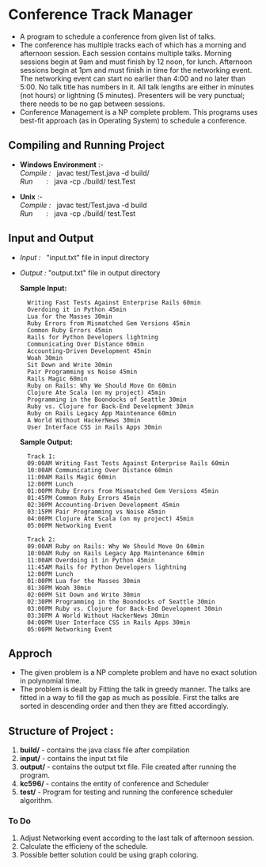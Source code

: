# Conference Track Manager
- A program to schedule a conference from given list of talks. 
- The conference has multiple tracks each of which has a morning and afternoon session. Each session contains multiple talks. Morning sessions begin at 9am and must finish by 12 noon, for lunch. Afternoon sessions begin at 1pm and must finish in time for the networking event. The networking event can start no earlier than 4:00 and no later than 5:00. No talk title has numbers in it. All talk lengths are either in minutes (not hours) or lightning (5 minutes). Presenters will be very punctual; there needs to be no gap between sessions. 
- Conference Management is a NP complete problem. This programs uses best-fit approach (as in Operating System) to schedule a conference.

## Compiling and Running Project
 - **Windows Environment** :-  
 *Compile&nbsp;:* &nbsp; javac test/Test.java -d build/  
 *Run&nbsp;&nbsp;&nbsp;&nbsp;&nbsp;&nbsp;&nbsp;:* &nbsp; java -cp ./build/ test.Test  
  
 - **Unix** :-  
 *Compile&nbsp;:* &nbsp; javac test/Test.java -d build  
 *Run&nbsp;&nbsp;&nbsp;&nbsp;&nbsp;&nbsp;&nbsp;:* &nbsp; java -cp ./build/ test.Test  


## Input and Output

- *Input :* &nbsp; "input.txt" file in input directory
- *Output :* "output.txt" file in output directory
  
    **Sample Input:**

        Writing Fast Tests Against Enterprise Rails 60min
        Overdoing it in Python 45min
        Lua for the Masses 30min
        Ruby Errors from Mismatched Gem Versions 45min
        Common Ruby Errors 45min
        Rails for Python Developers lightning
        Communicating Over Distance 60min
        Accounting-Driven Development 45min
        Woah 30min
        Sit Down and Write 30min
        Pair Programming vs Noise 45min
        Rails Magic 60min
        Ruby on Rails: Why We Should Move On 60min
        Clojure Ate Scala (on my project) 45min
        Programming in the Boondocks of Seattle 30min
        Ruby vs. Clojure for Back-End Development 30min
        Ruby on Rails Legacy App Maintenance 60min
        A World Without HackerNews 30min
        User Interface CSS in Rails Apps 30min
        
     **Sample Output:**

        Track 1:
        09:00AM Writing Fast Tests Against Enterprise Rails 60min
        10:00AM Communicating Over Distance 60min
        11:00AM Rails Magic 60min
        12:00PM Lunch
        01:00PM Ruby Errors from Mismatched Gem Versions 45min
        01:45PM Common Ruby Errors 45min
        02:30PM Accounting-Driven Development 45min
        03:15PM Pair Programming vs Noise 45min
        04:00PM Clojure Ate Scala (on my project) 45min
        05:00PM Networking Event
        
        Track 2:
        09:00AM Ruby on Rails: Why We Should Move On 60min
        10:00AM Ruby on Rails Legacy App Maintenance 60min
        11:00AM Overdoing it in Python 45min
        11:45AM Rails for Python Developers lightning
        12:00PM Lunch
        01:00PM Lua for the Masses 30min
        01:30PM Woah 30min
        02:00PM Sit Down and Write 30min
        02:30PM Programming in the Boondocks of Seattle 30min
        03:00PM Ruby vs. Clojure for Back-End Development 30min
        03:30PM A World Without HackerNews 30min
        04:00PM User Interface CSS in Rails Apps 30min
        05:00PM Networking Event
    

## Approch
 - The given problem is a NP complete problem and have no exact solution in polynomial time.
 - The problem is dealt by Fitting the talk in greedy manner. The talks are fitted in a way to fill the gap as much as possible.
First the talks are sorted in descending order and then they are fitted accordingly.  
  

## Structure of Project :
1. **build/**	- contains the java class file after compilation
2. **input/**	- contains the input txt file
3. **output/**	- contains the output txt file. File created after running the program.
4. **kc596/**	- contains the entity of conference and Scheduler
5. **test/**	- Program for testing and running the conference scheduler algorithm.  


### To Do
1. Adjust Networking event according to the last talk of afternoon session.  
2. Calculate the efficieny of the schedule.
3. Possible better solution could be using graph coloring.
